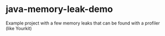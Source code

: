 # java-memory-leak-demo
Example project with a few memory leaks that can be found with a profiler (like Yourkit)
